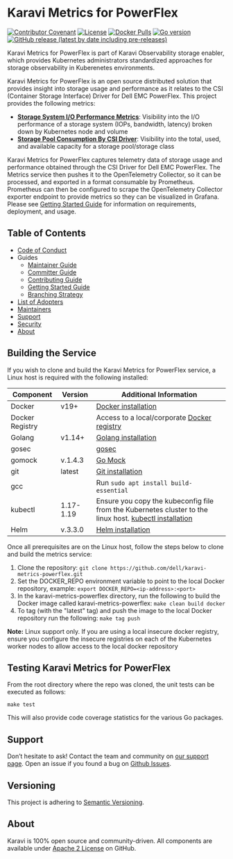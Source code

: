 <!--
Copyright (c) 2020 Dell Inc., or its subsidiaries. All Rights Reserved.

Licensed under the Apache License, Version 2.0 (the "License");
you may not use this file except in compliance with the License.
You may obtain a copy of the License at

    http://www.apache.org/licenses/LICENSE-2.0
-->

# Karavi Metrics for PowerFlex

[![Contributor Covenant](https://img.shields.io/badge/Contributor%20Covenant-v2.0%20adopted-ff69b4.svg)](docs/CODE_OF_CONDUCT.md)
[![License](https://img.shields.io/github/license/dell/karavi-metrics-powerflex)](LICENSE)
[![Docker Pulls](https://img.shields.io/docker/pulls/dellemc/karavi-metrics-powerflex)](https://hub.docker.com/r/dellemc/karavi-metrics-powerflex)
[![Go version](https://img.shields.io/github/go-mod/go-version/dell/karavi-metrics-powerflex)](go.mod)
[![GitHub release (latest by date including pre-releases)](https://img.shields.io/github/v/release/dell/karavi-metrics-powerflex?include_prereleases&label=latest&style=flat-square)](https://github.com/dell/karavi-metrics-powerflex/releases/latest)

Karavi Metrics for PowerFlex is part of Karavi Observability storage enabler, which provides Kubernetes administrators standardized approaches for storage observability in Kuberenetes environments.

Karavi Metrics for PowerFlex is an open source distributed solution that provides insight into storage usage and performance as it relates to the CSI (Container Storage Interface) Driver for Dell EMC PowerFlex. This project provides the following metrics:

- **[Storage System I/O Performance Metrics](./docs/IO_PERFORMANCE.md)**: Visibility into the I/O performance of a storage system (IOPs, bandwidth, latency) broken down by Kubernetes node and volume
- **[Storage Pool Consumption By CSI Driver](./docs/STORAGE_CAPACITY.md)**: Visibility into the total, used, and available capacity for a storage pool/storage class

Karavi Metrics for PowerFlex captures telemetry data of storage usage and performance obtained through the CSI Driver for Dell EMC PowerFlex. The Metrics service then  pushes it to the OpenTelemetry Collector, so it can be processed, and exported in a format consumable by Prometheus. Prometheus can then be configured to scrape the OpenTelemetry Collector exporter endpoint to provide metrics so they can be visualized in Grafana. Please see [Getting Started Guide](https://github.com/dell/karavi-observability/blob/main/docs/GETTING_STARTED_GUIDE.md) for information on requirements, deployment, and usage.

## Table of Contents

- [Code of Conduct](https://github.com/dell/karavi-observability/blob/main/docs/CODE_OF_CONDUCT.md)
- Guides
  - [Maintainer Guide](https://github.com/dell/karavi-observability/blob/main/docs/MAINTAINER_GUIDE.md)
  - [Committer Guide](https://github.com/dell/karavi-observability/blob/main/docs/COMMITTER_GUIDE.md)
  - [Contributing Guide](https://github.com/dell/karavi-observability/blob/main/docs/CONTRIBUTING.md)
  - [Getting Started Guide](https://github.com/dell/karavi-observability/blob/main/docs/GETTING_STARTED_GUIDE.md)
  - [Branching Strategy](./docs/BRANCHING.md)
- [List of Adopters](https://github.com/dell/karavi-observability/blob/main/ADOPTERS.md)
- [Maintainers](./docs/MAINTAINERS.md)
- [Support](https://github.com/dell/karavi-observability/blob/main/docs/SUPPORT.md)
- [Security](./docs/SECURITY.md)
- [About](#about)

## Building the Service

If you wish to clone and build the Karavi Metrics for PowerFlex service, a Linux host is required with the following installed:

| Component       | Version   | Additional Information                                                                                                                     |
| --------------- | --------- | ------------------------------------------------------------------------------------------------------------------------------------------ |
| Docker          | v19+      | [Docker installation](https://docs.docker.com/engine/install/)                                                                                                    |
| Docker Registry |           | Access to a local/corporate [Docker registry](https://docs.docker.com/registry/)                                                           |
| Golang          | v1.14+    | [Golang installation](https://github.com/travis-ci/gimme)                                                                                                         |
| gosec           |           | [gosec](https://github.com/securego/gosec)                                                                                                          |
| gomock          | v.1.4.3   | [Go Mock](https://github.com/golang/mock)                                                                                                             |
| git             | latest    | [Git installation](https://git-scm.com/book/en/v2/Getting-Started-Installing-Git)                                                                              |
| gcc             |           | Run ```sudo apt install build-essential```                                                                                                 |
| kubectl         | 1.17-1.19 | Ensure you copy the kubeconfig file from the Kubernetes cluster to the linux host. [kubectl installation](https://kubernetes.io/docs/tasks/tools/install-kubectl/) |
| Helm            | v.3.3.0   | [Helm installation](https://helm.sh/docs/intro/install/)                                                                                                        |

Once all prerequisites are on the Linux host, follow the steps below to clone and build the metrics service:

1. Clone the repository: `git clone https://github.com/dell/karavi-metrics-powerflex.git`
1. Set the DOCKER_REPO environment variable to point to the local Docker repository, example: `export DOCKER_REPO=<ip-address>:<port>`
1. In the karavi-metrics-powerflex directory, run the following to build the Docker image called karavi-metrics-powerflex: `make clean build docker`
1. To tag (with the "latest" tag) and push the image to the local Docker repository run the following: `make tag push`

__Note:__ Linux support only. If you are using a local insecure docker registry, ensure you configure the insecure registries on each of the Kubernetes worker nodes to allow access to the local docker repository

## Testing Karavi Metrics for PowerFlex

From the root directory where the repo was cloned, the unit tests can be executed as follows:

```console
make test
```

This will also provide code coverage statistics for the various Go packages.

## Support

Don’t hesitate to ask! Contact the team and community on [our support page](https://github.com/dell/karavi-observability/blob/main/docs/SUPPORT.md).
Open an issue if you found a bug on [Github Issues](https://github.com/dell/karavi-observability/issues).

## Versioning

This project is adhering to [Semantic Versioning](https://semver.org/).

## About

Karavi is 100% open source and community-driven. All components are available
under [Apache 2 License](https://www.apache.org/licenses/LICENSE-2.0.html) on
GitHub.

